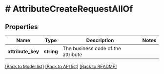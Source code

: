 # # AttributeCreateRequestAllOf

## Properties

Name | Type | Description | Notes
------------ | ------------- | ------------- | -------------
**attribute_key** | **string** | The business code of the attribute |

[[Back to Model list]](../../README.md#models) [[Back to API list]](../../README.md#endpoints) [[Back to README]](../../README.md)
